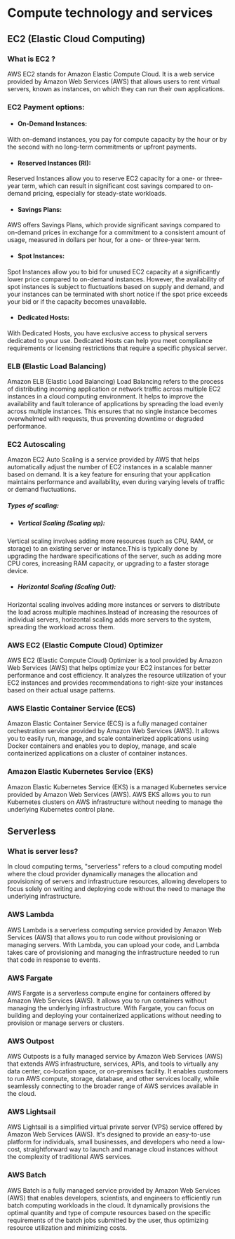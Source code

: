 # Compute technology and services

## EC2 (Elastic Cloud Computing)

### What is EC2 ?

AWS EC2 stands for Amazon Elastic Compute Cloud. It is a web service provided by Amazon Web Services (AWS) that allows users to rent virtual servers, known as instances, on which they can run their own applications.

### EC2 Payment options:

* #### On-Demand Instances:

With on-demand instances, you pay for compute capacity by the hour or by the second with no long-term commitments or upfront payments.

* #### Reserved Instances (RI):

Reserved Instances allow you to reserve EC2 capacity for a one- or three-year term, which can result in significant cost savings compared to on-demand pricing, especially for steady-state workloads.

* #### Savings Plans:

AWS offers Savings Plans, which provide significant savings compared to on-demand prices in exchange for a commitment to a consistent amount of usage, measured in dollars per hour, for a one- or three-year term.

* #### Spot Instances:

Spot Instances allow you to bid for unused EC2 capacity at a significantly lower price compared to on-demand instances. However, the availability of spot instances is subject to fluctuations based on supply and demand, and your instances can be terminated with short notice if the spot price exceeds your bid or if the capacity becomes unavailable.

* #### Dedicated Hosts:

With Dedicated Hosts, you have exclusive access to physical servers dedicated to your use. Dedicated Hosts can help you meet compliance requirements or licensing restrictions that require a specific physical server.

### ELB (Elastic Load Balancing)

Amazon ELB (Elastic Load Balancing) Load Balancing refers to the process of distributing incoming application or network traffic across multiple EC2 instances in a cloud computing environment. It helps to improve the availability and fault tolerance of applications by spreading the load evenly across multiple instances. This ensures that no single instance becomes overwhelmed with requests, thus preventing downtime or degraded performance.

### EC2 Autoscaling

Amazon EC2 Auto Scaling is a service provided by AWS that helps automatically adjust the number of EC2 instances in a scalable manner based on demand. It is a key feature for ensuring that your application maintains performance and availability, even during varying levels of traffic or demand fluctuations.

##### Types of scaling:

* ##### Vertical Scaling (Scaling up):

Vertical scaling involves adding more resources (such as CPU, RAM, or storage) to an existing server or instance.This is typically done by upgrading the hardware specifications of the server, such as adding more CPU cores, increasing RAM capacity, or upgrading to a faster storage device.

* ##### Horizontal Scaling (Scaling Out):

Horizontal scaling involves adding more instances or servers to distribute the load across multiple machines.Instead of increasing the resources of individual servers, horizontal scaling adds more servers to the system, spreading the workload across them.

### AWS EC2 (Elastic Compute Cloud) Optimizer

AWS EC2 (Elastic Compute Cloud) Optimizer is a tool provided by Amazon Web Services (AWS) that helps optimize your EC2 instances for better performance and cost efficiency. It analyzes the resource utilization of your EC2 instances and provides recommendations to right-size your instances based on their actual usage patterns.

### AWS Elastic Container Service (ECS) 

Amazon Elastic Container Service (ECS) is a fully managed container orchestration service provided by Amazon Web Services (AWS). It allows you to easily run, manage, and scale containerized applications using Docker containers and enables you to deploy, manage, and scale containerized applications on a cluster of container instances.

### Amazon Elastic Kubernetes Service (EKS)

Amazon Elastic Kubernetes Service (EKS) is a managed Kubernetes service provided by Amazon Web Services (AWS).
AWS EKS allows you to run Kubernetes clusters on AWS infrastructure without needing to manage the underlying Kubernetes control plane.

## Serverless

### What is server less?

In cloud computing terms, "serverless" refers to a cloud computing model where the cloud provider dynamically manages the allocation and provisioning of servers and infrastructure resources, allowing developers to focus solely on writing and deploying code without the need to manage the underlying infrastructure.

### AWS Lambda

AWS Lambda is a serverless computing service provided by Amazon Web Services (AWS) that allows you to run code without provisioning or managing servers. With Lambda, you can upload your code, and Lambda takes care of provisioning and managing the infrastructure needed to run that code in response to events.

### AWS Fargate

AWS Fargate is a serverless compute engine for containers offered by Amazon Web Services (AWS). It allows you to run containers without managing the underlying infrastructure. With Fargate, you can focus on building and deploying your containerized applications without needing to provision or manage servers or clusters.

### AWS Outpost

AWS Outposts is a fully managed service by Amazon Web Services (AWS) that extends AWS infrastructure, services, APIs, and tools to virtually any data center, co-location space, or on-premises facility. It enables customers to run AWS compute, storage, database, and other services locally, while seamlessly connecting to the broader range of AWS services available in the cloud.

### AWS Lightsail

AWS Lightsail is a simplified virtual private server (VPS) service offered by Amazon Web Services (AWS). It's designed to provide an easy-to-use platform for individuals, small businesses, and developers who need a low-cost, straightforward way to launch and manage cloud instances without the complexity of traditional AWS services.

### AWS Batch

AWS Batch is a fully managed service provided by Amazon Web Services (AWS) that enables developers, scientists, and engineers to efficiently run batch computing workloads in the cloud. It dynamically provisions the optimal quantity and type of compute resources based on the specific requirements of the batch jobs submitted by the user, thus optimizing resource utilization and minimizing costs.